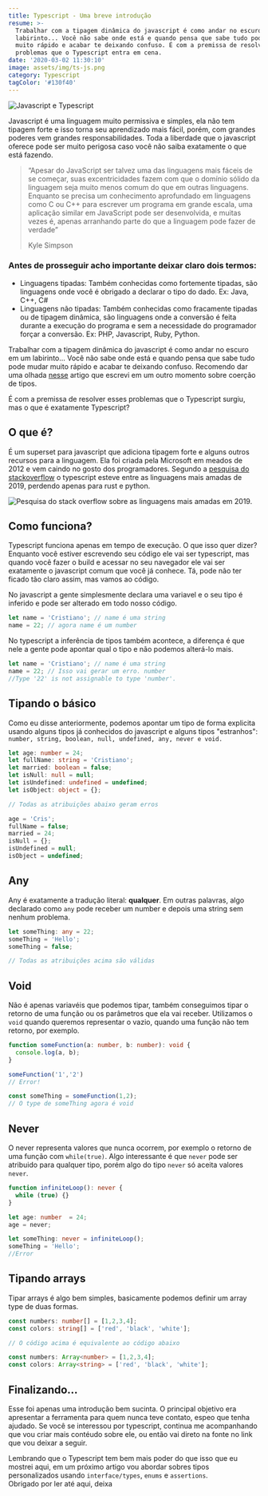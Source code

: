 ```yaml
---
title: Typescript - Uma breve introdução
resume: >-
  Trabalhar com a tipagem dinâmica do javascript é como andar no escuro em um
  labirinto... Você não sabe onde está e quando pensa que sabe tudo pode mudar
  muito rápido e acabar te deixando confuso. É com a premissa de resolver esses
  problemas que o Typescript entra em cena.
date: '2020-03-02 11:30:10'
image: assets/img/ts-js.png
category: Typescript
tagColor: '#130f40'
---
```

![Javascript e Typescript](assets/img/ts-js.png "Javascript e Typescript")

Javascript é uma linguagem muito permissiva e simples, ela não tem tipagem forte e isso torna seu aprendizado mais fácil, porém, com grandes poderes vem grandes responsabilidades. Toda a liberdade que o javascript oferece pode ser muito perigosa caso você não saiba exatamente o que está fazendo.

>  “Apesar do JavaScript ser talvez uma das linguagens mais fáceis de se começar, suas excentricidades fazem com que o domínio sólido da linguagem seja muito menos comum do que em outras linguagens. Enquanto se precisa um conhecimento aprofundado em linguagens como C ou C++ para escrever um programa em grande escala, uma aplicação similar em JavaScript pode ser desenvolvida, e muitas vezes é, apenas arranhando parte do que a linguagem pode fazer de verdade”
>
> Kyle Simpson

### Antes de prosseguir acho importante deixar claro dois termos:

* Linguagens tipadas: Também conhecidas como fortemente tipadas, são linguagens onde você é obrigado a declarar o tipo do dado. Ex: Java, C++, C#
* Linguagens não tipadas: Também conhecidas como fracamente tipadas ou de tipagem dinâmica, são linguagens onde a conversão é feita durante a execução do programa e sem a necessidade do programador forçar a conversão. Ex: PHP, Javascript, Ruby, Python.

Trabalhar com a tipagem dinâmica do javascript é como andar no escuro em um labirinto... Você não sabe onde está e quando pensa que sabe tudo pode mudar muito rápido e acabar te deixando confuso.  Recomendo dar uma olhada [nesse](https://www.crisgon.dev/coercao-de-tipos-em-javascript/) artigo que escrevi em um outro momento sobre coerção de tipos.

É com a premissa de resolver esses problemas que o Typescript surgiu, mas o que é exatamente Typescript?

## O que é?

É um superset para javascript que adiciona tipagem forte e alguns outros recursos para a linguagem. Ela foi criada pela Microsoft em meados de 2012 e vem caindo no gosto dos programadores. Segundo a [pesquisa do stackoverflow](https://insights.stackoverflow.com/survey/2019#technology) o typescript esteve entre as linguagens mais amadas de 2019, perdendo apenas para rust e python.

![Pesquisa do stack overflow sobre as linguagens mais amadas em 2019.](assets/img/most-love.png "Pesquisa do stack overflow sobre as linguagens mais amadas em 2019.")

## Como funciona?

Typescript funciona apenas em tempo de execução. O que isso quer dizer? Enquanto você estiver escrevendo seu código ele vai ser typescript, mas quando você fazer o build e acessar no seu navegador ele vai ser exatamente o javascript comum que você já conhece. Tá, pode não ter ficado tão claro assim, mas vamos ao código.

No javascript a gente simplesmente declara uma variavel e o seu tipo é inferido e pode ser alterado em todo nosso código. 

```javascript
let name = 'Cristiano'; // name é uma string
name = 22; // agora name é um number
```

No typescript a inferência de tipos também acontece, a diferença é que nele a gente pode apontar qual o tipo e  não podemos alterá-lo mais.

```typescript
let name = 'Cristiano'; // name é uma string
name = 22; // Isso vai gerar um erro. number  
//Type '22' is not assignable to type 'number'.
```

## Tipando o básico

Como eu disse anteriormente, podemos apontar um tipo de forma explicita usando alguns tipos já conhecidos do javascript e alguns tipos "estranhos": `number, string, boolean, null, undefined, any, never e void.`

```typescript
let age: number = 24;
let fullName: string = 'Cristiano';
let married: boolean = false;
let isNull: null = null;
let isUndefined: undefined = undefined;
let isObject: object = {};

// Todas as atribuições abaixo geram erros

age = 'Cris';
fullName = false;
married = 24;
isNull = {};
isUndefined = null;
isObject = undefined;
```

## Any

Any é exatamente a tradução literal: **qualquer**. Em outras palavras, algo declarado como `any` pode receber um number e depois uma string sem nenhum problema.

```typescript
let someThing: any = 22;
someThing = 'Hello';
someThing = false;

// Todas as atribuições acima são válidas
```

## Void

Não é apenas variavéis que podemos tipar, também conseguimos tipar o retorno de uma função ou os parâmetros que ela vai receber. Utilizamos o `void` quando queremos representar o vazio, quando uma função não tem retorno, por exemplo.

```typescript
function someFunction(a: number, b: number): void {
  console.log(a, b);
}

someFunction('1','2')
// Error!

const someThing = someFunction(1,2);
// O type de someThing agora é void
```

## Never

O never representa valores que nunca ocorrem, por exemplo o retorno de uma função com `while(true)`. Algo interessante é que `never` pode ser atribuido para qualquer tipo, porém algo do tipo `never` só aceita valores `never`.

```typescript
function infiniteLoop(): never {
  while (true) {}
}

let age: number  = 24;
age = never;

let someThing: never = infiniteLoop();
someThing = 'Hello';
//Error
```

## Tipando arrays

Tipar arrays é algo bem simples, basicamente podemos definir um array type de duas formas.

```typescript
const numbers: number[] = [1,2,3,4];
const colors: string[] = ['red', 'black', 'white'];

// O código acima é equivalente ao código abaixo

const numbers: Array<number> = [1,2,3,4];
const colors: Array<string> = ['red', 'black', 'white'];
```

## Finalizando...

Esse foi apenas uma introdução bem sucinta. O principal objetivo era apresentar a ferramenta para quem nunca teve contato, espeo que tenha ajudado. Se você se interessou por typescript, continua me acompanhando que vou criar mais contéudo sobre ele, ou então vai direto na fonte no link que vou deixar a seguir.

Lembrando que o Typescript tem bem mais poder do que isso que eu mostrei aqui, em um próximo artigo vou abordar sobres tipos personalizados usando `interface/types`, `enums` e `assertions`.\
Obrigado por ler até aqui, deixa
